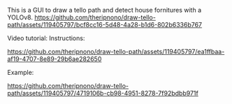 This is a GUI to draw a tello path and detect house fornitures with a YOLOv8.
https://github.com/theripnono/draw-tello-path/assets/119405797/bcf8cc16-5d48-4a28-b1d6-802b6336b767



Video tutorial:
Instructions:


https://github.com/theripnono/draw-tello-path/assets/119405797/ea1ffbaa-af19-4707-8e89-29b6ae282650



Example:



https://github.com/theripnono/draw-tello-path/assets/119405797/4719106b-cb98-4951-8278-7f92bdbb971f
